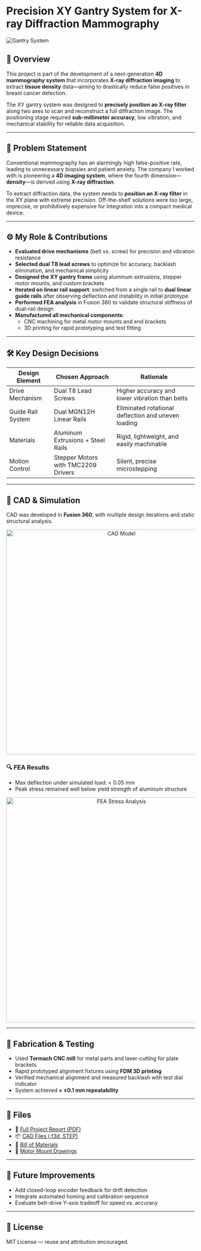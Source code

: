 # Precision XY Gantry System for X-ray Diffraction Mammography

![Gantry System](./images/hero.png)

## 📌 Overview

This project is part of the development of a next-generation **4D mammography system** that incorporates **X-ray diffraction imaging** to extract **tissue density** data—aiming to drastically reduce false positives in breast cancer detection.

The XY gantry system was designed to **precisely position an X-ray filter** along two axes to scan and reconstruct a full diffraction image. The positioning stage required **sub-millimeter accuracy**, low vibration, and mechanical stability for reliable data acquisition.

---

## 🧠 Problem Statement

Conventional mammography has an alarmingly high false-positive rate, leading to unnecessary biopsies and patient anxiety. The company I worked with is pioneering a **4D imaging system**, where the fourth dimension—**density**—is derived using **X-ray diffraction**.

To extract diffraction data, the system needs to **position an X-ray filter** in the XY plane with extreme precision. Off-the-shelf solutions were too large, imprecise, or prohibitively expensive for integration into a compact medical device.

---

## ⚙️ My Role & Contributions

- **Evaluated drive mechanisms** (belt vs. screw) for precision and vibration resistance
- **Selected dual T8 lead screws** to optimize for accuracy, backlash elimination, and mechanical simplicity
- **Designed the XY gantry frame** using aluminum extrusions, stepper motor mounts, and custom brackets
- **Iterated on linear rail support**: switched from a single rail to **dual linear guide rails** after observing deflection and instability in initial prototype
- **Performed FEA analysis** in Fusion 360 to validate structural stiffness of dual-rail design
- **Manufactured all mechanical components**:
  - CNC machining for metal motor mounts and end brackets
  - 3D printing for rapid prototyping and test fitting

---

## 🛠 Key Design Decisions

| Design Element        | Chosen Approach                     | Rationale                                  |
|-----------------------|--------------------------------------|--------------------------------------------|
| Drive Mechanism       | Dual T8 Lead Screws                 | Higher accuracy and lower vibration than belts |
| Guide Rail System     | Dual MGN12H Linear Rails            | Eliminated rotational deflection and uneven loading |
| Materials             | Aluminum Extrusions + Steel Rails   | Rigid, lightweight, and easily machinable   |
| Motion Control        | Stepper Motors with TMC2209 Drivers | Silent, precise microstepping               |

---

## 📐 CAD & Simulation

CAD was developed in **Fusion 360**, with multiple design iterations and static structural analysis.

<p align="center">
  <img src="./images/gantry-cad.png" width="600" alt="CAD Model">
</p>

### 🔍 FEA Results
- Max deflection under simulated load: < 0.05 mm
- Peak stress remained well below yield strength of aluminum structure

<p align="center">
  <img src="./analysis/fea-results.png" width="600" alt="FEA Stress Analysis">
</p>

---

## 🧪 Fabrication & Testing

- Used **Tormach CNC mill** for metal parts and laser-cutting for plate brackets
- Rapid prototyped alignment fixtures using **FDM 3D printing**
- Verified mechanical alignment and measured backlash with test dial indicator
- System achieved **< ±0.1 mm repeatability**

---

## 📁 Files

- 📄 [Full Project Report (PDF)](./files/Full-Report.pdf)
- 📦 [CAD Files (.f3d, STEP)](./CAD/GantrySystem_v2.f3d)
- 🧾 [Bill of Materials](./files/BOM.xlsx)
- 🔧 [Motor Mount Drawings](./files/mount-drawings.pdf)

---

## 🚀 Future Improvements

- Add closed-loop encoder feedback for drift detection
- Integrate automated homing and calibration sequence
- Evaluate belt-drive Y-axis tradeoff for speed vs. accuracy

---

## 📖 License

MIT License — reuse and attribution encouraged.
